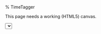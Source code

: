 % TimeTagger

<script src='./locale.js'></script>
<script src="https://yandex.ru/games/sdk/v2"></script>
<script>
  YaGames.init({ adv: { onAdvClose: wasShown => { console.info('adv closed!'); }}}).then(ysdk => {
    console.log('Yandex SDK initialized');
    window.ysdk = ysdk;
    var isOpened = false;

    var callbacks = {
      onOpen: () => {
        isOpened = true;
      },
      onClose: () => {
        isOpened = false;
      },
      onError: (error) => {
        console.log('errored to show adv: ', error);
        isOpened = false;
      }
    };

    setLocale(ysdk.environment.i18n.lang);
    console.log('Set locale', ysdk.environment.i18n.lang);

    function showAD() {
      if (!isOpened) {
        ysdk.adv.showFullscreenAdv({
          callbacks: callbacks
        })
      }
    }

    window.showAD = showAD;

    showAD();
  });
</script>


<script>

window.addEventListener("load", function() {
    if (!window.browser_supported) return;
    window.store = new window.stores.ConnectedDataStore();
    var canvas_element = document.getElementById('canvas');
    window.canvas = new window.front.TimeTaggerCanvas(canvas_element);

    // Register service worker, only when loading the actual app.
    register_service_worker();
});


function register_service_worker() {

    // Could disable on localhost, because localhost is also likely used for other things.
    // However, since the SW is local to /timetagger/app by default, it should be fine.
    // if (location.hostname !== "localhost" && location.hostname !== "127.0.0.1") { return; }

    // SW supported?
    if (!('serviceWorker' in navigator)) { return; }

    // Structure for the PWA installation workflow
    window.pwa = {
        sw_reg: null, // set when sw is registered
        deferred_prompt: null,  // set when browser considers this a PWA
        install: async function() {
            window.pwa.deferred_prompt.prompt();
            const { outcome } = await window.pwa.deferred_prompt.userChoice;
            window.pwa.deferred_prompt = null;
        },
        update: function () {
            if (window.pwa.sw_reg) { window.pwa.sw_reg.update(); }
        },
        show_refresh_button: function () {
            let style, html, el;
            style = 'background:#fff; color:#444; padding:0.3em; border: 1px solid #777; border-radius:4px; ';
            style += 'position:absolute; top: 34px; left:4px; font-size:80%; '
            html = "<div style='" + style + "'>";
            html += "New version available, ";
            html += "<a href='#' onclick='location.reload();'>refresh</a>";
            html += " to update.</div>"
            el = document.createElement("div");
            el.innerHTML = html;
            el = el.children[0];
            document.getElementById("canvas").parentNode.appendChild(el);
        }
    };

    // Register the service worker
    navigator.serviceWorker.register('sw.js').then(reg => { window.pwa.sw_reg = reg; });

    // Detect when the browser agrees that this is a PWA
    window.addEventListener('beforeinstallprompt', (e) => {
        e.preventDefault();  // Prevent the mini-infobar from appearing on mobile
        window.pwa.deferred_prompt = e;  // Store event for later use
    });

    // Detect when a new service worker is activated. This happens after an update
    // (or just after page load) when a new SW is found, installed, and activated.
    var page_start_time = performance.now();
    navigator.serviceWorker.addEventListener('controllerchange', function () {
        console.log("New service worker detected.")
        // Prevent continuous refresh when dev tool SW refresh is on
        if (page_start_time === null) { return; }
        if (performance.now() - page_start_time < 3000) {
            page_start_time = null;
            window.location.reload();  // User just arrived/refreshed, auto-refresh is ok
        } else {
           window.pwa.show_refresh_button();  // Prompt the user to refresh instead
        }
    });

    // Auto-update each several hours
    var nhours = 4
    tools.register_long_timer_in_secs("check_pwa_update", nhours * 3600, () => {window.pwa.update()});
}

</script>

<canvas id='canvas'>This page needs a working (HTML5) canvas.</canvas>

<select data-i18n-switcher class="locale-switcher">
</select>

